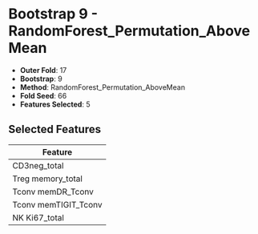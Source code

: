 # Bootstrap 9 - RandomForest_Permutation_AboveMean

- **Outer Fold**: 17
- **Bootstrap**: 9
- **Method**: RandomForest_Permutation_AboveMean
- **Fold Seed**: 66
- **Features Selected**: 5

## Selected Features

| Feature |
|---------|
| CD3neg_total |
| Treg memory_total |
| Tconv memDR_Tconv |
| Tconv memTIGIT_Tconv |
| NK Ki67_total |

